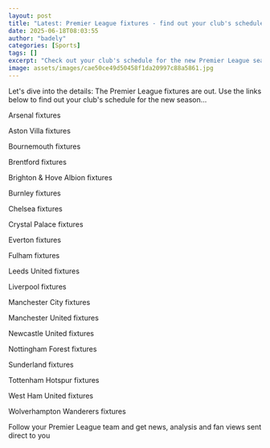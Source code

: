 ```yaml
---
layout: post
title: "Latest: Premier League fixtures - find out your club's schedule"
date: 2025-06-18T08:03:55
author: "badely"
categories: [Sports]
tags: []
excerpt: "Check out your club's schedule for the new Premier League season."
image: assets/images/cae50ce49d50458f1da20997c88a5861.jpg
---
```


Let's dive into the details: The Premier League fixtures are out. Use the links below to find out your club's schedule for the new season...

Arsenal fixtures

Aston Villa fixtures

Bournemouth fixtures

Brentford fixtures

Brighton & Hove Albion fixtures

Burnley fixtures

Chelsea fixtures

Crystal Palace fixtures

Everton fixtures

Fulham fixtures

Leeds United fixtures

Liverpool fixtures

Manchester City fixtures

Manchester United fixtures

Newcastle United fixtures

Nottingham Forest fixtures

Sunderland fixtures

Tottenham Hotspur fixtures

West Ham United fixtures

Wolverhampton Wanderers fixtures

Follow your Premier League team and get news, analysis and fan views sent direct to you

